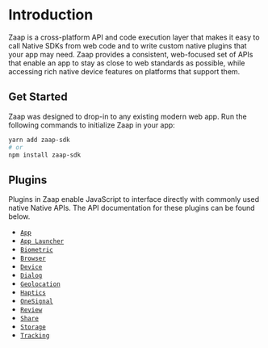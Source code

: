 # Introduction

Zaap is a cross-platform API and code execution layer that makes it easy to call Native SDKs from web code and to write custom native plugins that your app may need. Zaap provides a consistent, web-focused set of APIs that enable an app to stay as close to web standards as possible, while accessing rich native device features on platforms that support them.

## Get Started

Zaap was designed to drop-in to any existing modern web app. Run the following commands to initialize Zaap in your app:

```bash
yarn add zaap-sdk
# or
npm install zaap-sdk
```

## Plugins

Plugins in Zaap enable JavaScript to interface directly with commonly used native Native APIs. The API documentation for these plugins can be found below.

* [`App`](plugins/app.md)
* [`App Launcher`](plugins/app-launcher.md)
* [`Biometric`](plugins/biometric.md)
* [`Browser`](plugins/browser.md)
* [`Device`](plugins/device.md)
* [`Dialog`](plugins/dialog.md)
* [`Geolocation`](plugins/geolocation.md)
* [`Haptics`](plugins/haptics.md)
* [`OneSignal`](plugins/onesignal.md)
* [`Review`](plugins/review.md)
* [`Share`](plugins/share.md)
* [`Storage`](plugins/storage.md)
* [`Tracking`](plugins/tracking.md)

